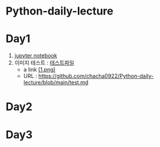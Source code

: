 # Python-daily-lecture

# Day1
1. [jupyter notebook](pythondata/파이썬%20실무%20데이터/1.png)
2. 이미지 테스트 : [테스트파일](test.md)
   - a link <a href='test.md'>(1.png)</a>
   - URL : https://github.com/chacha0922/Python-daily-lecture/blob/main/test.md
 

# Day2



# Day3
